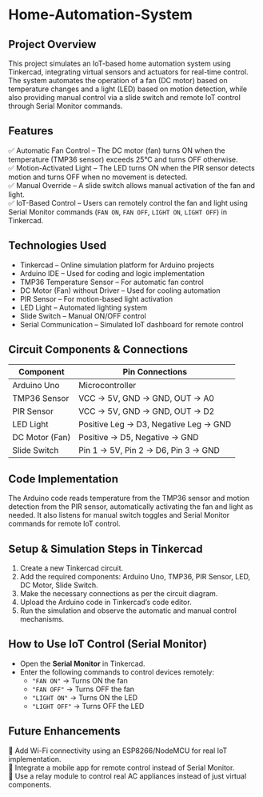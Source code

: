 # Home-Automation-System

## Project Overview  
This project simulates an IoT-based home automation system using Tinkercad, integrating virtual sensors and actuators for real-time control. The system automates the operation of a fan (DC motor) based on temperature changes and a light (LED) based on motion detection, while also providing manual control via a slide switch and remote IoT control through Serial Monitor commands.  

## Features  
✅ Automatic Fan Control – The DC motor (fan) turns ON when the temperature (TMP36 sensor) exceeds 25°C and turns OFF otherwise.  
✅ Motion-Activated Light – The LED turns ON when the PIR sensor detects motion and turns OFF when no movement is detected.  
✅ Manual Override – A slide switch allows manual activation of the fan and light.  
✅ IoT-Based Control – Users can remotely control the fan and light using Serial Monitor commands (`FAN ON`, `FAN OFF`, `LIGHT ON`, `LIGHT OFF`) in Tinkercad.  

## Technologies Used  
- Tinkercad – Online simulation platform for Arduino projects  
- Arduino IDE – Used for coding and logic implementation  
- TMP36 Temperature Sensor – For automatic fan control  
- DC Motor (Fan) without Driver – Used for cooling automation  
- PIR Sensor – For motion-based light activation  
- LED Light – Automated lighting system  
- Slide Switch – Manual ON/OFF control  
- Serial Communication – Simulated IoT dashboard for remote control  

## Circuit Components & Connections
| Component | Pin Connections |
|---------------|------------------|
| Arduino Uno | Microcontroller |
| TMP36 Sensor | VCC → 5V, GND → GND, OUT → A0 |
| PIR Sensor | VCC → 5V, GND → GND, OUT → D2 |
| LED Light | Positive Leg → D3, Negative Leg → GND |
| DC Motor (Fan) | Positive → D5, Negative → GND |
| Slide Switch | Pin 1 → 5V, Pin 2 → D6, Pin 3 → GND |

## Code Implementation 
The Arduino code reads temperature from the TMP36 sensor and motion detection from the PIR sensor, automatically activating the fan and light as needed. It also listens for manual switch toggles and Serial Monitor commands for remote IoT control.

## Setup & Simulation Steps in Tinkercad  
1. Create a new Tinkercad circuit.  
2. Add the required components: Arduino Uno, TMP36, PIR Sensor, LED, DC Motor, Slide Switch.  
3. Make the necessary connections as per the circuit diagram.  
4. Upload the Arduino code in Tinkercad’s code editor.  
5. Run the simulation and observe the automatic and manual control mechanisms.  

## How to Use IoT Control (Serial Monitor)
- Open the **Serial Monitor** in Tinkercad.  
- Enter the following commands to control devices remotely:  
  - `"FAN ON"` → Turns ON the fan  
  - `"FAN OFF"` → Turns OFF the fan  
  - `"LIGHT ON"` → Turns ON the LED  
  - `"LIGHT OFF"` → Turns OFF the LED  

## Future Enhancements
🔹 Add Wi-Fi connectivity using an ESP8266/NodeMCU for real IoT implementation.  
🔹 Integrate a mobile app for remote control instead of Serial Monitor.  
🔹 Use a relay module to control real AC appliances instead of just virtual components.  

